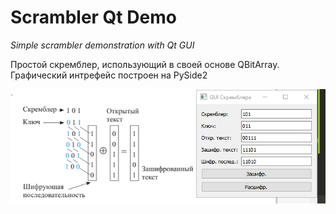 # Scrambler Qt Demo
*Simple scrambler demonstration with Qt GUI*  

Простой скремблер, использующий в своей основе QBitArray.  
Графический интрефейс построен на PySide2  

![Демонстрация работы](scrambler.png)
